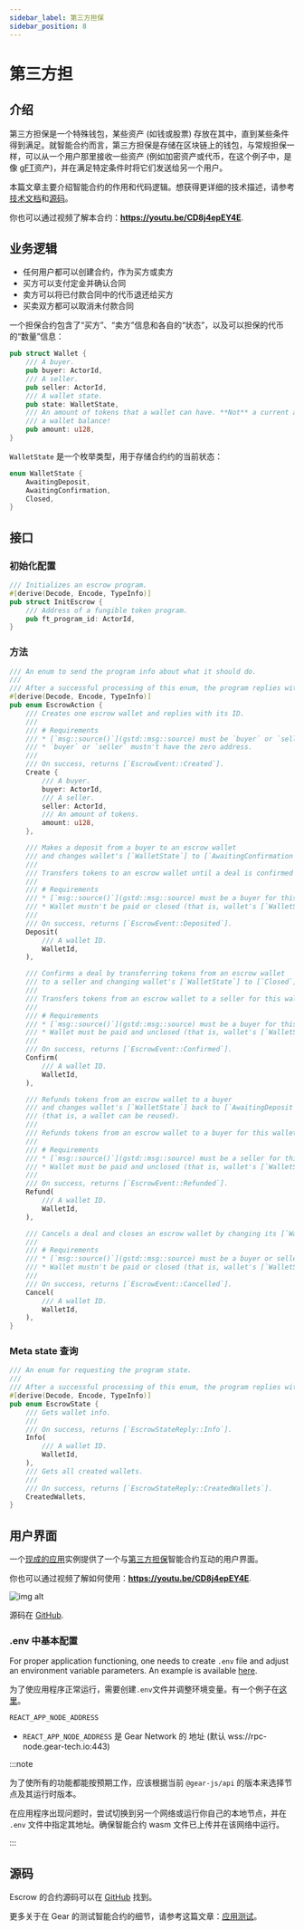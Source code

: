 ```yaml
---
sidebar_label: 第三方担保
sidebar_position: 8
---
```


# 第三方担

## 介绍

第三方担保是一个特殊钱包，某些资产 (如钱或股票) 存放在其中，直到某些条件得到满足。就智能合约而言，第三方担保是存储在区块链上的钱包，与常规担保一样，可以从一个用户那里接收一些资产 (例如加密资产或代币，在这个例子中，是像 [gFT](gft-20.md)资产)，并在满足特定条件时将它们发送给另一个用户。

本篇文章主要介绍智能合约的作用和代码逻辑。想获得更详细的技术描述，请参考[技术文档](https://dapps.gear.rs/escrow_io)和[源码](#source-code)。

你也可以通过视频了解本合约：**https://youtu.be/CD8j4epEY4E**.

## 业务逻辑

* 任何用户都可以创建合约，作为买方或卖方
* 买方可以支付定金并确认合同
* 卖方可以将已付款合同中的代币退还给买方
* 买卖双方都可以取消未付款合同

一个担保合约包含了“买方”、“卖方”信息和各自的“状态”，以及可以担保的代币的“数量”信息：

```rust
pub struct Wallet {
    /// A buyer.
    pub buyer: ActorId,
    /// A seller.
    pub seller: ActorId,
    /// A wallet state.
    pub state: WalletState,
    /// An amount of tokens that a wallet can have. **Not** a current amount on
    /// a wallet balance!
    pub amount: u128,
}
```

`WalletState` 是一个枚举类型，用于存储合约约的当前状态：

```rust
enum WalletState {
    AwaitingDeposit,
    AwaitingConfirmation,
    Closed,
}
```

## 接口

### 初始化配置

```rust
/// Initializes an escrow program.
#[derive(Decode, Encode, TypeInfo)]
pub struct InitEscrow {
    /// Address of a fungible token program.
    pub ft_program_id: ActorId,
}
```

### 方法

```rust
/// An enum to send the program info about what it should do.
///
/// After a successful processing of this enum, the program replies with [`EscrowEvent`].
#[derive(Decode, Encode, TypeInfo)]
pub enum EscrowAction {
    /// Creates one escrow wallet and replies with its ID.
    ///
    /// # Requirements
    /// * [`msg::source()`](gstd::msg::source) must be `buyer` or `seller` for this wallet.
    /// * `buyer` or `seller` mustn't have the zero address.
    ///
    /// On success, returns [`EscrowEvent::Created`].
    Create {
        /// A buyer.
        buyer: ActorId,
        /// A seller.
        seller: ActorId,
        /// An amount of tokens.
        amount: u128,
    },

    /// Makes a deposit from a buyer to an escrow wallet
    /// and changes wallet's [`WalletState`] to [`AwaitingConfirmation`](WalletState::AwaitingConfirmation).
    ///
    /// Transfers tokens to an escrow wallet until a deal is confirmed (by [`EscrowAction::Confirm`]) or cancelled ([`EscrowAction::Cancel`]).
    ///
    /// # Requirements
    /// * [`msg::source()`](gstd::msg::source) must be a buyer for this wallet.
    /// * Wallet mustn't be paid or closed (that is, wallet's [`WalletState`] must be [`AwaitingDeposit`](WalletState::AwaitingDeposit)).
    ///
    /// On success, returns [`EscrowEvent::Deposited`].
    Deposit(
        /// A wallet ID.
        WalletId,
    ),

    /// Confirms a deal by transferring tokens from an escrow wallet
    /// to a seller and changing wallet's [`WalletState`] to [`Closed`](WalletState::Closed).
    ///
    /// Transfers tokens from an escrow wallet to a seller for this wallet.
    ///
    /// # Requirements
    /// * [`msg::source()`](gstd::msg::source) must be a buyer for this wallet.
    /// * Wallet must be paid and unclosed (that is, wallet's [`WalletState`] must be [`AwaitingDeposit`](WalletState::AwaitingConfirmation)).
    ///
    /// On success, returns [`EscrowEvent::Confirmed`].
    Confirm(
        /// A wallet ID.
        WalletId,
    ),

    /// Refunds tokens from an escrow wallet to a buyer
    /// and changes wallet's [`WalletState`] back to [`AwaitingDeposit`](WalletState::AwaitingDeposit)
    /// (that is, a wallet can be reused).
    ///
    /// Refunds tokens from an escrow wallet to a buyer for this wallet.
    ///
    /// # Requirements
    /// * [`msg::source()`](gstd::msg::source) must be a seller for this wallet.
    /// * Wallet must be paid and unclosed (that is, wallet's [`WalletState`] must be [`AwaitingDeposit`](WalletState::AwaitingConfirmation)).
    ///
    /// On success, returns [`EscrowEvent::Refunded`].
    Refund(
        /// A wallet ID.
        WalletId,
    ),

    /// Cancels a deal and closes an escrow wallet by changing its [`WalletState`] to [`Closed`](WalletState::Closed).
    ///
    /// # Requirements
    /// * [`msg::source()`](gstd::msg::source) must be a buyer or seller for this wallet.
    /// * Wallet mustn't be paid or closed (that is, wallet's [`WalletState`] must be [`AwaitingDeposit`](WalletState::AwaitingDeposit)).
    ///
    /// On success, returns [`EscrowEvent::Cancelled`].
    Cancel(
        /// A wallet ID.
        WalletId,
    ),
}
```

### Meta state 查询

```rust
/// An enum for requesting the program state.
///
/// After a successful processing of this enum, the program replies with [`EscrowStateReply`].
#[derive(Decode, Encode, TypeInfo)]
pub enum EscrowState {
    /// Gets wallet info.
    ///
    /// On success, returns [`EscrowStateReply::Info`].
    Info(
        /// A wallet ID.
        WalletId,
    ),
    /// Gets all created wallets.
    ///
    /// On success, returns [`EscrowStateReply::CreatedWallets`].
    CreatedWallets,
}
```

## 用户界面

一个[现成的应用](https://escrow.gear-tech.io/)实例提供了一个与[第三方担保](https://github.com/gear-foundation/dapps-dao-light)智能合约互动的用户界面。


你也可以通过视频了解如何使用：**https://youtu.be/CD8j4epEY4E**.

![img alt](./img/escrow.png)

源码在 [GitHub](https://github.com/gear-tech/gear-js/tree/main/apps/escrow).

### .env 中基本配置

For proper application functioning, one needs to create `.env` file and adjust an environment variable parameters. An example is available [here](https://github.com/gear-tech/gear-js/blob/main/apps/escrow/.env.example).

为了使应用程序正常运行，需要创建`.env`文件并调整环境变量。有一个例子在[这里](https://github.com/gear-tech/gear-js/blob/main/apps/escrow/.env.example)。

```sh
REACT_APP_NODE_ADDRESS
```

- `REACT_APP_NODE_ADDRESS` 是 Gear Network 的 地址 (默认 wss://rpc-node.gear-tech.io:443)

:::note

为了使所有的功能都能按预期工作，应该根据当前 `@gear-js/api` 的版本来选择节点及其运行时版本。

在应用程序出现问题时，尝试切换到另一个网络或运行你自己的本地节点，并在 `.env` 文件中指定其地址。确保智能合约 wasm 文件已上传并在该网络中运行。

:::

## 源码

Escrow 的合约源码可以在 [GitHub](https://github.com/gear-foundation/dapps-escrow) 找到。

更多关于在 Gear 的测试智能合约的细节，请参考这篇文章：[应用测试](/docs/developing-contracts/testing)。
